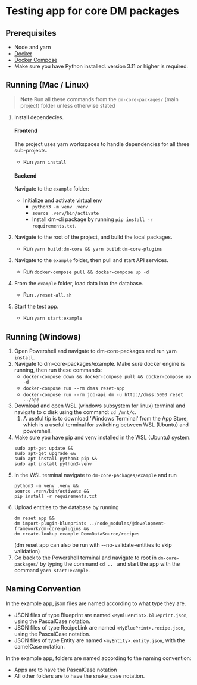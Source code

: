 # Testing app for core DM packages

## Prerequisites

- Node and yarn
- [Docker](https://www.docker.com/)
- [Docker Compose](https://docs.docker.com/compose/)
- Make sure you have Python installed. version 3.11 or higher is required.

## Running (Mac / Linux)

> **Note**
> Run all these commands from the `dm-core-packages/` (main project) folder unless otherwise stated

1. Install dependecies.

   #### Frontend

   The project uses yarn workspaces to handle dependencies for all three sub-projects.

    - Run `yarn install`

   #### Backend

   Navigate to the `example` folder:  

    - Initialize and activate virtual env
        - `python3 -m venv .venv`
        - `source .venv/bin/activate`
        - Install dm-cli package by running `pip install -r requirements.txt`. 

2. Navigate to the root of the project, and build the local packages. 
    - Run `yarn build:dm-core && yarn build:dm-core-plugins`
3. Navigate to the `example` folder, then pull and start API services.  
    - Run `docker-compose pull && docker-compose up -d`
4. From the `example` folder, load data into the database.    
    - Run `./reset-all.sh`
5. Start the test app.  
    - Run `yarn start:example`

## Running (Windows)

1. Open Powershell and navigate to dm-core-packages and run `yarn install`.
2. Navigate to dm-core-packages/example. Make sure docker engine is running, then run these commands:
    - `docker-compose down && docker-compose pull && docker-compose up -d`
    - `docker-compose run --rm dmss reset-app`
    - `docker-compose run --rm job-api dm -u http://dmss:5000 reset ../app`
3. Download and open WSL (windows subsystem for linux) terminal and navigate to c disk using the command: `cd /mnt/c`.
    1. A useful tip is to download 'Windows Terminal' from the App Store, which is a useful terminal for switching
       between WSL (Ubuntu) and powershell.
4. Make sure you have pip and venv installed in the WSL (Ubuntu) system.
   ```
   sudo apt-get update &&
   sudo apt-get upgrade && 
   sudo apt install python3-pip &&
   sudo apt install python3-venv
   ```
5. In the WSL terminal navigate to `dm-core-packages/example` and run
   ```
   python3 -m venv .venv && 
   source .venv/bin/activate &&
   pip install -r requirements.txt
   ```
6. Upload entities to the database by running
   ```
   dm reset app &&
   dm import-plugin-blueprints ../node_modules/@development-framework/dm-core-plugins &&
   dm create-lookup example DemoDataSource/recipes
   ```
   (dm reset app can also be run with --no-validate-entities to skip validation)
7. Go back to the Powershell terminal and navigate to root in `dm-core-packages/` by typing the command `cd .. ` and
   start the app with the command `yarn start:example`.

## Naming Convention

In the example app, json files are named according to what type they are.

- JSON files of type Blueprint are named `<MyBluePrint>.blueprint.json`, using the PascalCase notation.
- JSON files of type RecipeLink are named `<MyBluePrint>.recipe.json`, using the PascalCase notation.
- JSON files of type Entity are named `<myEntity>.entity.json`, with the camelCase notation.

In the example app, folders are named according to the naming convention:

- Apps are to have the PascalCase notation
- All other folders are to have the snake_case notation. 
